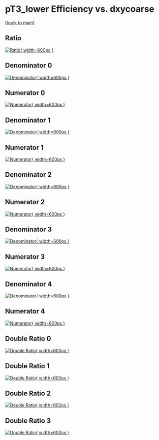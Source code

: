 # pT3_lower Efficiency vs. dxycoarse

[[back to main](./)]



## Ratio

[![Ratio](../mtv/var/pT3_lower_loweta_11_-1_eff_dxycoarse.png){ width=600px }](../mtv/var/pT3_lower_loweta_11_-1_eff_dxycoarse.pdf)

## Denominator 0

[![Denominator](../mtv/den/pT3_lower_loweta_11_-1_eff_dxycoarse_den0.png){ width=600px }](../mtv/den/pT3_lower_loweta_11_-1_eff_dxycoarse_den0.pdf)

## Numerator 0

[![Numerator](../mtv/num/pT3_lower_loweta_11_-1_eff_dxycoarse_num0.png){ width=600px }](../mtv/num/pT3_lower_loweta_11_-1_eff_dxycoarse_num0.pdf)

## Denominator 1

[![Denominator](../mtv/den/pT3_lower_loweta_11_-1_eff_dxycoarse_den1.png){ width=600px }](../mtv/den/pT3_lower_loweta_11_-1_eff_dxycoarse_den1.pdf)

## Numerator 1

[![Numerator](../mtv/num/pT3_lower_loweta_11_-1_eff_dxycoarse_num1.png){ width=600px }](../mtv/num/pT3_lower_loweta_11_-1_eff_dxycoarse_num1.pdf)

## Denominator 2

[![Denominator](../mtv/den/pT3_lower_loweta_11_-1_eff_dxycoarse_den2.png){ width=600px }](../mtv/den/pT3_lower_loweta_11_-1_eff_dxycoarse_den2.pdf)

## Numerator 2

[![Numerator](../mtv/num/pT3_lower_loweta_11_-1_eff_dxycoarse_num2.png){ width=600px }](../mtv/num/pT3_lower_loweta_11_-1_eff_dxycoarse_num2.pdf)

## Denominator 3

[![Denominator](../mtv/den/pT3_lower_loweta_11_-1_eff_dxycoarse_den3.png){ width=600px }](../mtv/den/pT3_lower_loweta_11_-1_eff_dxycoarse_den3.pdf)

## Numerator 3

[![Numerator](../mtv/num/pT3_lower_loweta_11_-1_eff_dxycoarse_num3.png){ width=600px }](../mtv/num/pT3_lower_loweta_11_-1_eff_dxycoarse_num3.pdf)

## Denominator 4

[![Denominator](../mtv/den/pT3_lower_loweta_11_-1_eff_dxycoarse_den4.png){ width=600px }](../mtv/den/pT3_lower_loweta_11_-1_eff_dxycoarse_den4.pdf)

## Numerator 4

[![Numerator](../mtv/num/pT3_lower_loweta_11_-1_eff_dxycoarse_num4.png){ width=600px }](../mtv/num/pT3_lower_loweta_11_-1_eff_dxycoarse_num4.pdf)

## Double Ratio 0

[![Double Ratio](../mtv/ratio/pT3_lower_loweta_11_-1_eff_dxycoarse_ratio0.png){ width=600px }](../mtv/ratio/pT3_lower_loweta_11_-1_eff_dxycoarse_ratio0.pdf)

## Double Ratio 1

[![Double Ratio](../mtv/ratio/pT3_lower_loweta_11_-1_eff_dxycoarse_ratio1.png){ width=600px }](../mtv/ratio/pT3_lower_loweta_11_-1_eff_dxycoarse_ratio1.pdf)

## Double Ratio 2

[![Double Ratio](../mtv/ratio/pT3_lower_loweta_11_-1_eff_dxycoarse_ratio2.png){ width=600px }](../mtv/ratio/pT3_lower_loweta_11_-1_eff_dxycoarse_ratio2.pdf)

## Double Ratio 3

[![Double Ratio](../mtv/ratio/pT3_lower_loweta_11_-1_eff_dxycoarse_ratio3.png){ width=600px }](../mtv/ratio/pT3_lower_loweta_11_-1_eff_dxycoarse_ratio3.pdf)

